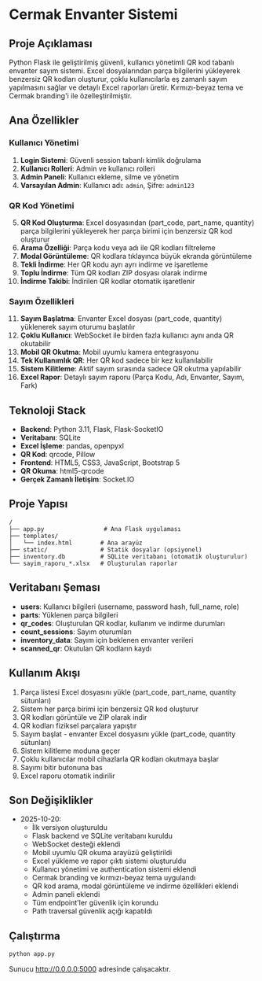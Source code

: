 # Cermak Envanter Sistemi

## Proje Açıklaması
Python Flask ile geliştirilmiş güvenli, kullanıcı yönetimli QR kod tabanlı envanter sayım sistemi. Excel dosyalarından parça bilgilerini yükleyerek benzersiz QR kodları oluşturur, çoklu kullanıcılarla eş zamanlı sayım yapılmasını sağlar ve detaylı Excel raporları üretir. Kırmızı-beyaz tema ve Cermak branding'i ile özelleştirilmiştir.

## Ana Özellikler

### Kullanıcı Yönetimi
1. **Login Sistemi**: Güvenli session tabanlı kimlik doğrulama
2. **Kullanıcı Rolleri**: Admin ve kullanıcı rolleri
3. **Admin Paneli**: Kullanıcı ekleme, silme ve yönetim
4. **Varsayılan Admin**: Kullanıcı adı: `admin`, Şifre: `admin123`

### QR Kod Yönetimi
5. **QR Kod Oluşturma**: Excel dosyasından (part_code, part_name, quantity) parça bilgilerini yükleyerek her parça birimi için benzersiz QR kod oluşturur
6. **Arama Özelliği**: Parça kodu veya adı ile QR kodları filtreleme
7. **Modal Görüntüleme**: QR kodlara tıklayınca büyük ekranda görüntüleme
8. **Tekli İndirme**: Her QR kodu ayrı ayrı indirme ve işaretleme
9. **Toplu İndirme**: Tüm QR kodları ZIP dosyası olarak indirme
10. **İndirme Takibi**: İndirilen QR kodlar otomatik işaretlenir

### Sayım Özellikleri
11. **Sayım Başlatma**: Envanter Excel dosyası (part_code, quantity) yüklenerek sayım oturumu başlatılır
12. **Çoklu Kullanıcı**: WebSocket ile birden fazla kullanıcı aynı anda QR okutabilir
13. **Mobil QR Okutma**: Mobil uyumlu kamera entegrasyonu
14. **Tek Kullanımlık QR**: Her QR kod sadece bir kez kullanılabilir
15. **Sistem Kilitleme**: Aktif sayım sırasında sadece QR okutma yapılabilir
16. **Excel Rapor**: Detaylı sayım raporu (Parça Kodu, Adı, Envanter, Sayım, Fark)

## Teknoloji Stack
- **Backend**: Python 3.11, Flask, Flask-SocketIO
- **Veritabanı**: SQLite
- **Excel İşleme**: pandas, openpyxl
- **QR Kod**: qrcode, Pillow
- **Frontend**: HTML5, CSS3, JavaScript, Bootstrap 5
- **QR Okuma**: html5-qrcode
- **Gerçek Zamanlı İletişim**: Socket.IO

## Proje Yapısı
```
/
├── app.py                 # Ana Flask uygulaması
├── templates/
│   └── index.html        # Ana arayüz
├── static/               # Statik dosyalar (opsiyonel)
├── inventory.db          # SQLite veritabanı (otomatik oluşturulur)
└── sayim_raporu_*.xlsx   # Oluşturulan raporlar
```

## Veritabanı Şeması
- **users**: Kullanıcı bilgileri (username, password hash, full_name, role)
- **parts**: Yüklenen parça bilgileri
- **qr_codes**: Oluşturulan QR kodlar, kullanım ve indirme durumları
- **count_sessions**: Sayım oturumları
- **inventory_data**: Sayım için beklenen envanter verileri
- **scanned_qr**: Okutulan QR kodların kaydı

## Kullanım Akışı
1. Parça listesi Excel dosyasını yükle (part_code, part_name, quantity sütunları)
2. Sistem her parça birimi için benzersiz QR kod oluşturur
3. QR kodları görüntüle ve ZIP olarak indir
4. QR kodları fiziksel parçalara yapıştır
5. Sayım başlat - envanter Excel dosyasını yükle (part_code, quantity sütunları)
6. Sistem kilitleme moduna geçer
7. Çoklu kullanıcılar mobil cihazlarla QR kodları okutmaya başlar
8. Sayımı bitir butonuna bas
9. Excel raporu otomatik indirilir

## Son Değişiklikler
- 2025-10-20: 
  - İlk versiyon oluşturuldu
  - Flask backend ve SQLite veritabanı kuruldu
  - WebSocket desteği eklendi
  - Mobil uyumlu QR okuma arayüzü geliştirildi
  - Excel yükleme ve rapor çıktı sistemi oluşturuldu
  - Kullanıcı yönetimi ve authentication sistemi eklendi
  - Cermak branding ve kırmızı-beyaz tema uygulandı
  - QR kod arama, modal görüntüleme ve indirme özellikleri eklendi
  - Admin paneli eklendi
  - Tüm endpoint'ler güvenlik için korundu
  - Path traversal güvenlik açığı kapatıldı

## Çalıştırma
```bash
python app.py
```
Sunucu http://0.0.0.0:5000 adresinde çalışacaktır.

